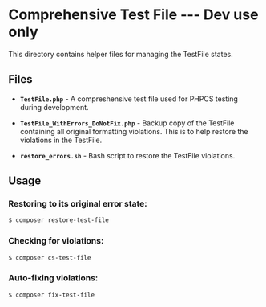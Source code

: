 # Comprehensive Test File --- Dev use only

This directory contains helper files for managing the TestFile states.

## Files

- **`TestFile.php`** - A compreshensive test file used for PHPCS testing during development.

- **`TestFile_WithErrors_DoNotFix.php`** - Backup copy of the TestFile containing all original formatting violations. This is to help restore the violations in the TestFile.

- **`restore_errors.sh`** - Bash script to restore the TestFile violations.

## Usage

### Restoring to its original error state:

```bash
$ composer restore-test-file
```

### Checking for violations:
```bash
$ composer cs-test-file
```

### Auto-fixing violations:
```bash
$ composer fix-test-file
```
